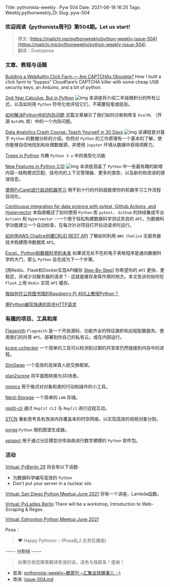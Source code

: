 Title: pythonista-weekly : Pyw 504
Date: 2021-06-18 16:25
Tags: Weekly,pythonweekly,Zh 
Slug: pyw-504

### 欢迎阅读《pythonista周刊》第504期。Let us start!


>原文: [https://mailchi.mp/pythonweekly/python-weekly-issue-504](https://mailchi.mp/pythonweekly/python-weekly-issue-504)  
>翻译：Dustyposa

### 文章、教程与话题

[Building a WebAuthn Click Farm — Are CAPTCHAs Obsolete?](https://betterappsec.com/building-a-webauthn-click-farm-are-captchas-obsolete-bfab07bb798c)
How I built a click farm to “bypass” Cloudflare’s CAPTCHA killer with some cheap USB security keys, an Arduino, and a bit of python.

[2nd Year Calculus, But in Python](https://www.youtube.com/watch?v=Teb28OFMVFc) ![img](https://mcusercontent.com/e2e180baf855ac797ef407fc7/images/af76283a-6e65-436c-967a-900427cf6399.png)
本讲座将介绍二年级微积分的所有公式，以及如何用 `Python` 符号化地评估它们，不需要铅笔或纸张。

[如何解决Python中的内存问题](https://innovation.alteryx.com/how-to-troubleshoot-memory-problems-in-python/)
这篇文章展示了我们如何诊断和修复 `EvalML` （开源 `AutoML` 库）中的一个内存问题。

[Data Analytics Crash Course: Teach Yourself in 30 Days](https://www.youtube.com/watch?v=jcTj6FgWOpo) ![img](https://mcusercontent.com/e2e180baf855ac797ef407fc7/images/af76283a-6e65-436c-967a-900427cf6399.png)
该课程是对基于 `Python` 的数据分析的介绍。你将对 `Python` 的工作原理有一个基本的了解，使你能够自信地找到和处理数据源，并使用 `Jupyter` 环境从数据中获得洞察力。

[Types in Python](https://auth0.com/blog/typing-in-python/)
鸟瞰 `Python 3.x` 中的类型化功能

[New Features in Python 3.10](https://www.youtube.com/watch?v=5-A435hIYio) ![img](https://mcusercontent.com/e2e180baf855ac797ef407fc7/images/af76283a-6e65-436c-967a-900427cf6399.png)
本讲座涵盖了 `Python` 中一些最有趣的新增内容--结构模式匹配、括号内的上下文管理器、更多的类型，以及新的和改进的错误信息。

[使用PyCaret进行自动机器学习](https://t.co/xTG3kDqmhq)
用不到十行的代码就能使你的机器学习工作流程自动化。

[Continuous integration for data science with pytest, Github Actions, and Hypervector](https://blog.hypervector.io/posts/2021-5-12-int-github.html)
本指南概述了如何使用 `Python` 库 `pytest`、 `Github` 的持续集成平台 `Actions` 和 `Hypervector` --一个用于轻松构建数据科学测试夹具的 `API`，为数据科学功能建立一个自动检查，在每次针对项目打开拉动请求时运行。

[如何用AWS Chalice创建CRUD REST API](https://auth0.com/blog/how-to-create-crud-rest-api-with-aws-chalice/)
了解如何利用 `AWS Chalice` 无服务器技术构建图书数据库 `API`。

[Excel、Python和数据科学的未来](https://www.infoworld.com/article/3620913/excel-python-and-the-future-of-data-science.html)
如果说无处不在的电子表格程序是通向数据科学的大门，那么 `Python` 旨在成为下一个步骤。

[用Redis、Flask和Docker实现API缓存 [Step-By-Step\]](https://levelup.gitconnected.com/implement-api-caching-with-redis-flask-and-docker-step-by-step-9139636cef24)
你希望你的 `API` 更快、更稳定，并减少对服务器的请求？- 这就是缓存发挥作用的地方。本文告诉你如何在 `Flask` 上用 `Redis` 实现 `API` 缓存。

[我如何在公共图书馆的Raspberry Pi 400上教授Python？](https://opensource.com/article/21/6/teach-python-raspberry-pi)

[用Python编写快速的异步HTTP请求](https://blog.jonlu.ca/posts/async-python-http)

### 有趣的项目、工具和库

[Flagsmith](https://github.com/Flagsmith/flagsmith)
`Flagsmith` 是一个开放源码、功能齐全的特征旗帜和远程配置服务。使用我们的托管 `API`，部署到你自己的私有云，或在内部运行。

[kcare-uchecker](https://github.com/cloudlinux/kcare-uchecker)
一个简单的工具可以检测到过期的共享库仍然链接到内存中的进程。

[SimSwap](https://github.com/neuralchen/SimSwap)
一个高效的高保真人脸交换框架。

[plan2scene](https://3dlg-hcvc.github.io/plan2scene/)
将平面图转换为3D场景。

[mimics](https://github.com/maarten-dp/mimics)
用于推迟对对象和类的行动和操作的小工具。

[Nerd-Storage](https://github.com/0xHaru/Nerd-Storage)
一个简单的 `LAN` 存储。

[replit-cli](https://github.com/CoolCoderSJ/replit-cli)
通过 `Replit CLI` 与 `Replit` 进行远程互动。

[STCN](https://github.com/hkchengrex/STCN)
重新思考具有改进内存覆盖率的时空网络，以实现高效的视频对象分割。

[pyrgg](https://github.com/sepandhaghighi/pyrgg)
`Python` 随机图谱生成器。

[epispot](https://github.com/epispot/epispot)
用于通过分区模型对传染病进行数学建模的 `Python` 软件包。

### 活动

[Virtual: PyBerlin 29](https://www.meetup.com/PyBerlin/events/277644388/)
将会有以下话题:

- 为数据科学编写高效的 `Python`
- Don't put your server in a nuclear silo


[Virtual: San Diego Python Meetup June 2021](https://www.meetup.com/pythonsd/events/fhtccsyccjbgc/)
将有一个讲座，Lambda函数。

[Virtual: PyLadies Berlin](https://www.meetup.com/PyLadies-Berlin/events/277660370/)
There will be a workshop, Introduction to Web-Scraping & Regex.

[Virtual: Edmonton Python Meetup June 2021](https://www.meetup.com/startupedmonton/events/chqxhsyccjbfc/)


Posa：

> ❤️ Happy Pythonic ;-(Posa私人无责任播报)  


----- 分割线 -----

> 如果你发现哪里翻译有误的话，请务与我联系！感谢！




- 首发: [pythonista-weekly~蠎周刊 ~汇集全球蠎事儿 ;-)](http://weekly.pychina.org/python-weekly/pyw-504.html)
- 改进: [issue-504.md](https://github.com/PyChina/weekly/blob/master/content/python-weekly/issue%23504.md)

